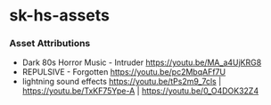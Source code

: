 # sk-hs-assets

### Asset Attributions

* Dark 80s Horror Music - Intruder https://youtu.be/MA_a4UjKRG8
* REPULSIVE - Forgotten https://youtu.be/pc2MbqAFf7U
* lightning sound effects https://youtu.be/tPs2m9_7cls | https://youtu.be/TxKF75Ype-A | https://youtu.be/0_O4DOK32Z4


